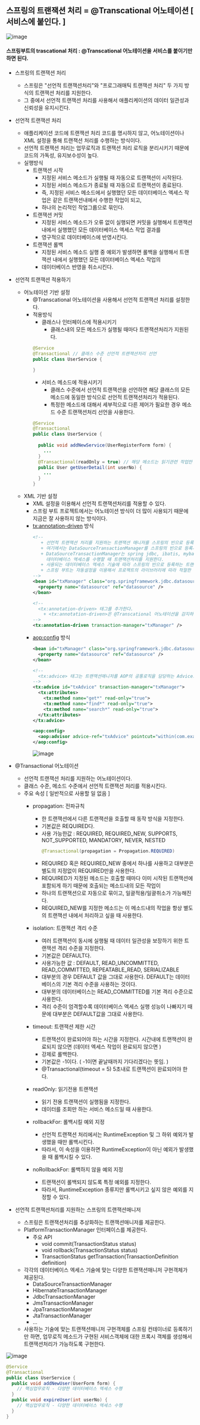 스프링의 트랜잭션 처리 =  @Transcational 어노테이션 [ 서비스에 붙인다. ]
-----------------------------------------------
![image](https://github.com/user-attachments/assets/4526becf-180c-4386-af13-47ea91431204)

#### 스프링부트의 trascational 처리 : @Transcational 어노테이션을 서비스를 붙이기만 하면 된다.

- 스프링의 트랜잭션 처리
  + 스프링은 "선언적 트랜잭션처리"와 "프로그래매틱 트랜잭션 처리" 두 가지 방식의 트랜잭션 처리를 지원한다.
  + 그 중에서 선언적 트랜잭션 처리를 사용해서 애플리케이션의 데이터 일관성과 신뢰성을 유지시킨다.

- 선언적 트랜잭션 처리
  + 애플리케이션 코드에 트랜잭션 처리 코드를 명시하지 않고, 어노테이션이나 XML 설정을 통해 트랜잭션 처리를 수행하는 방식이다.
  + 선언적 트랜잭션 처리는 업무로직과 트랜잭션 처리 로직을 분리시키기 때문에 코드의 가독성, 유지보수성이 높다.
  + 실행방식
      - 트랜잭션 시작
        * 지정된 서비스 메소드가 실행될 때 자동으로 트랜잭션이 시작된다.
        * 지정된 서비스 메소드가 종료될 때 자동으로 트랜잭션이 종료된다.
        * 즉, 지정된 서비스 메소드에서 실행했던 모든 데이터베이스 엑세스 작업은 같은 트랜잭션내에서 수행한 작업이 되고,
        * 하나의 논리적인 작업그룹으로 묶인다.
      - 트랜잭션 커밋
        * 지정된 서비스 메소드가 오류 없이 실행되면 커밋을 실행해서 트랜잭션 내에서 실행했던 모든 데이터베이스 엑세스 작업 결과를 
        * 영구적으로 데이터베이스에 반영시킨다.
      - 트랜잭션 롤백
        * 지정된 서비스 메소드 실행 중 예외가 발생하면 롤백을 실행해서 트랜잭션 내에서 실행했던 모든 데이터베이스 엑세스 작업의
        * 데이터베이스 반영을 취소시킨다.

- 선언적 트랜잭션 적용하기
  + 어노테이션 기반 설정
     * @Transcational 어노테이션을 사용해서 선언적 트랜잭션 처리를 설정한다.
     * 적용방식
       + 클래스나 인터페이스에 적용시키기
         * 클래스내의 모든 메소드가 실행될 때마다 트랜잭션처리가 지원된다.
       ```java
       @Service
       @Transactional // 클래스 수준 선언적 트랜잭션처리 선언
       public class UserService {

       }
       ```
        + 서비스 메소드에 적용시키기
          * 클래스 수준에서 선언적 트랜잭션을 선언하면 해당 클래스의 모든 메소드에 동일한 방식으로 선언적 트랜잭션처리가 적용된다.
          * 특정한 메소드에 대해서 세부적으로 다른 제어가 필요한 경우 메소드 수준 트랜잭션처리 선언을 사용한다.
        ```java
        @Service
        @Transactional
        public class UserService {
          
          public void addNewService(UserRegisterForm form) {
            ...
          }
          @Transactional(readOnly = true) // 해당 메소드는 읽기관련 작업만 한다고 알려줌, 불편한 작업을 안해서 실행 속도가 빨라진다.
          public User getUserDetail(int userNo) {
            ...
          }
        }
        ```
  + XML 기반 설정
      * XML 설정을 이용해서 선언적 트랜잭션처리를 적용할 수 있다.
      * 스프링 부트 프로젝트에서는 어노테이션 방식이 더 많이 사용되기 때문에 지금은 잘 사용하지 않는 방식이다.
      * <tx:annotation-driven> 방식
          ```xml
          <!--
             + 선언적 트랜잭션 처리를 지원하는 트랜잭션 매니저를 스프링의 빈으로 등록시킨다.
             + 여기에서는 DataSourceTransactionManager를 스프링의 빈으로 등록시킨다.
             + DataSourceTransactionManager는 spring jdbc, ibatis, mybatis 기술을 사용해서
               데이터베이스 엑세스를 수행할 때 트랜잭션처리를 지원한다.
             + 사용되는 데이터베이스 엑세스 기술에 따라 스프링의 빈으로 등록하는 트랜잭션매니저 객체가 달라진다.
             + 스프링 부트는 자동설정을 이용해서 프로젝트의 라이브러리에 따라 적절한 트랜잭션매니저 객체를 등록시킨다.
          -->
          <bean id="txManager" class="org.springframework.jdbc.datasource.DataSourceTransactionManager">
            <property name="datasource" ref="datasource" />
          </bean>

          <!--
            <tx:annotation-driven> 태그를 추가한다.
              + <tx:annotation-driven>은 @Transcational 어노테이션을 감지하고, 선언적 트랜잭션처리가 적용되도록 지원하는 객체를 등록시킨다.
          -->
          <tx:annotation-driven transaction-manager="txManager" />
          ```
      * <aop:config> 방식
          ```xml
          <bean id="txManager" class="org.springframework.jdbc.datasource.DataSourceTransactionManager">
            <property name="datasource" ref="datasource" />
          </bean>

          <!--
            <tx:advice> 태그는 트랜잭션매니저를 AOP의 공통로직을 담당하는 Advice로 전환시킨다.
          -->
          <tx:advice id="txAdvice" transaction-manager="txManager">
            <tx:attributes>
              <tx:method name="get*" read-only="true">
              <tx:method name="find*" read-only="true">
              <tx:method name="search*" read-only="true">
            </tx:attributes>
          </tx:advice>

          <aop:config>
            <aop:advisor advice-ref="txAdvice" pointcut="within(com.example.service.*Service)">
          </aop:config>
          ```
        ![image](https://github.com/user-attachments/assets/ffc53148-79ff-430b-8280-62c2e6959fe5)

- @Transactional 어노테이션
  + 선언적 트랜잭션 처리를 지원하는 어노테이션이다.
  + 클래스 수준, 메소드 수준에서 선언적 트랜잭션 처리를 적용시킨다.
  + 주요 속성 [ 일반적으로 사용할 일 없음 ]
    * propagation: 전파규칙
      + 한 트랜잭션에서 다른 트랜잭션을 호출할 때 동작 방식을 지정한다.
      + 기본값은 REQUIRED다.
      + 사용 가능한값 : REQUIRED, REQUIRED_NEW, SUPPORTS, NOT_SUPPORTED, MANDATORY, NEVER, NESTED
        ```java
        @Transactional(propagation = Propagation.REQUIRED)
        ```
      + REQUIRED 혹은 REQUIRED_NEW 중에서 하나를 사용하고 대부분은 별도의 지정없이 REQUIRED만을 사용한다.
      + REQUIRED가 지정된 메소드는 호출할 때마다 이미 시작된 트랜잭션에 포함되게 하기 때문에 호출되는 메소드내의 모든 작업이
      + 하나의 트랜잭션으로 자동으로 묶이고, 일괄적용/일괄취소가 가능해진다.
      + REQUIRED_NEW를 지정한 메소드는 이 메소드내의 작업을 항상 별도의 트랜잭션 내에서 처리하고 싶을 때 사용한다.

    * isolation: 트랜잭션 격리 수준
      + 여러 트랜잭션이 동시에 실행될 때 데이터 일관성을 보장하기 위한 트랜잭션 격리 수준을 지정한다.
      + 기본값은 DEFAULT다.
      + 사용가능한 값 : DEFAULT, READ_UNCOMMITTED, READ_COMMITTED, REPEATABLE_READ, SERIALIZABLE
      + 대부분의 경우 DEFAULT 값을 그대로 사용한다. DEFAULT는 데이터베이스의 기본 격리 수준을 사용하는 것이다.
      + 대부분의 데이터베이스는 READ_COMMITTED를 기본 격리 수준으로 사용한다.
      + 격리 수준이 엄격할수록 데이터베이스 엑세스 실행 성능이 나빠지기 때문에 대부분은 DEFAULT값을 그대로 사용한다.
    * timeout: 트랜잭션 제한 시간
      + 트랜잭션이 완료되어야 하는 시간을 지정한다. 시간내에 트랜잭션이 완료되지 않으면 (데이터 엑세스 작업이 완료되지 않으면 )
      + 강제로 롤백한다.
      + 기본값은 -1이다. ( -1이면 끝날때까지 기다리겠다는 뜻임. )
      + @Transactional(timeout = 5) 5초내로 트랜잭션이 완료되어야 한다.
    * readOnly: 읽기전용 트랜잭션
      + 읽기 전용 트랜잭션이 실행됨을 지정한다.
      + 데이터를 조회만 하는 서비스 메소드일 때 사용한다.
    * rollbackFor: 롤백시킬 예외 지정
      + 선언적 트랜잭션 처리에서는 RuntimeException 및 그 하위 예외가 발생했을 때만 롤백시킨다.
      + 따라서, 이 속성을 이용하면 RuntimeException이 아닌 예외가 발생했을 때 롤백시킬 수 있다.
    * noRollbackFor: 롤백하지 않을 예외 지정
      + 트랜잭션이 롤백되지 않도록 특정 예외를 지정한다.
      + 따라서, RuntimeException 종류지만 롤백시키고 싶지 않은 예외를 지정할 수 있다.

- 선언적 트랜잭션처리를 지원하는 스프링의 트랜잭션매니저
  + 스프링은 트랜잭션처리를 추상화하는 트랜잭션매니저를 제공한다.
  + PlatformTransactionManager 인터페이스를 제공한다.
    * 주요 API
      - void commit(TransactionStatus status)
      - void rollback(TransactionStatus status)
      - TransactionStatus getTransaction(TransactionDefinition definition)
  + 각각의 데이터베이스 엑세스 기술에 맞는 다양한 트랜잭션매니저 구현객체가 제공된다.
    * DataSourceTransactionManager
    * HibernateTransactionManager
    * JdbcTransactionManager
    * JmsTransactionManager
    * JpaTransactionManager
    * JtaTransactionManager
    * ...
  + 사용하는 기술에 맞는 트랜잭션매니저 구현객체를 스프링 컨테이너로 등록하기만 하면,
     업무로직 메소드가 구현된 서비스객체에 대한 프록시 객체를 생성해서 트랜잭션처리가 가능하도록 구현한다.

![image](https://github.com/user-attachments/assets/af35ffe1-db8f-479d-a3e2-a08280694fa0)

```java
@Service
@Transactional
public class UserService {
  public void addNewUser(UserForm form) {
    // 핵심업무로직 - 다양한 데이터베이스 엑세스 수행
  }
  public void expireUser(int userNo) {
    // 핵심업무로직 - 다양한 데이터베이스 엑세스 수행
  }
}
```
